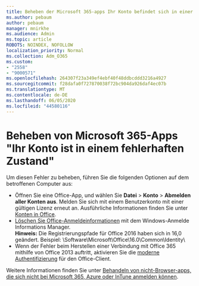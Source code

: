 ```yaml
---
title: Beheben der Microsoft 365-apps Ihr Konto befindet sich in einer fehlerhaften Statusmeldung
ms.author: pebaum
author: pebaum
manager: mnirkhe
ms.audience: Admin
ms.topic: article
ROBOTS: NOINDEX, NOFOLLOW
localization_priority: Normal
ms.collection: Adm_O365
ms.custom:
- "2558"
- "9000571"
ms.openlocfilehash: 264307f23a349ef4ebf40f48ddbcddd3216a4927
ms.sourcegitcommit: f28dafa0f727870038f72bc904da926daf4ec07b
ms.translationtype: MT
ms.contentlocale: de-DE
ms.lasthandoff: 06/05/2020
ms.locfileid: "44580116"
---
```

# <a name="fixing-the-microsoft-365-apps-your-account-is-in-a-bad-state-error"></a>Beheben von Microsoft 365-Apps "Ihr Konto ist in einem fehlerhaften Zustand"

Um diesen Fehler zu beheben, führen Sie die folgenden Optionen auf dem betroffenen Computer aus:

- Öffnen Sie eine Office-App, und wählen Sie **Datei**  >  **Konto**  >  **Abmelden aller Konten aus**. Melden Sie sich mit einem Benutzerkonto mit einer gültigen Lizenz erneut an. Ausführliche Informationen finden Sie unter [Konten in Office](https://support.office.com/article/accounts-in-office-628ea040-f265-49de-b986-be09c3ebf8a9).
- [Löschen Sie Office-Anmeldeinformationen](https://docs.microsoft.com/office/troubleshoot/error-messages/another-account-already-signed-in#step-3-clear-cached-credentials-on-the-computer) mit dem Windows-Anmelde Informations Manager.<br>
  **Hinweis:** Die Registrierungspfade für Office 2016 haben sich in 16,0 geändert. Beispiel: \Software\Microsoft\Office\16.0\Common\Identity\
- Wenn der Fehler beim Herstellen einer Verbindung mit Office 365 mithilfe von Office 2013 auftritt, aktivieren Sie die [moderne Authentifizierung](https://docs.microsoft.com/microsoft-365/admin/security-and-compliance/enable-modern-authentication) für den Office-Client.

Weitere Informationen finden Sie unter [Behandeln von nicht-Browser-apps, die sich nicht bei Microsoft 365, Azure oder InTune anmelden können](https://support.office.com/article/how-to-troubleshoot-non-browser-apps-that-can-t-sign-in-to-office-365-azure-or-intune-3ba1b268-66f6-462c-b0e5-070f5c2603c1).

